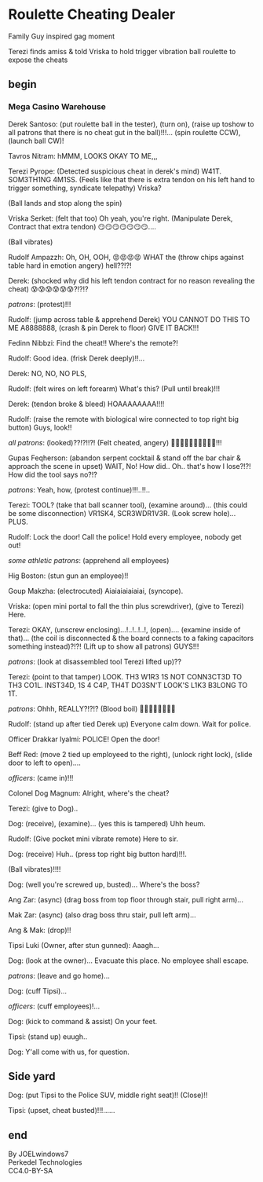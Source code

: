 # Roulette Cheating Dealer

Family Guy inspired gag moment

Terezi finds amiss & told Vriska to hold trigger vibration ball roulette to expose the cheats

## begin

### Mega Casino Warehouse

Derek Santoso: (put roulette ball in the tester), (turn on), (raise up toshow to all patrons that there is no cheat gut in the ball)!!!... (spin roulette CCW), (launch ball CW)!

Tavros Nitram: hMMM, LOOKS OKAY TO ME,,,

Terezi Pyrope: (Detected suspicious cheat in derek's mind) W41T. SOM3TH1NG 4M1SS. (Feels like that there is extra tendon on his left hand to trigger something, syndicate telepathy) Vriska?

(Ball lands and stop along the spin)

Vriska Serket: (felt that too) Oh yeah, you're right. (Manipulate Derek, Contract that extra tendon) 😏😏😏😏😏😏😏....

(Ball vibrates)

Rudolf Ampazzh: Oh, OH, OOH, 😡😡😡😡 WHAT the (throw chips against table hard in emotion angery) hell??!?!

Derek: (shocked why did his left tendon contract for no reason revealing the cheat) 😰😰😰😰😰😰?!?!?

*patrons*: (protest)!!!

Rudolf: (jump across table & apprehend Derek) YOU CANNOT DO THIS TO ME A8888888, (crash & pin Derek to floor) GIVE IT BACK!!!

Fedinn Nibbzi: Find the cheat!! Where's the remote?!

Rudolf: Good idea. (frisk Derek deeply)!!...

Derek: NO, NO, NO PLS,

Rudolf: (felt wires on left forearm) What's this? (Pull until break)!!!

Derek: (tendon broke & bleed) HOAAAAAAAA!!!!

Rudolf: (raise the remote with biological wire connected to top right big button) Guys, look!!

*all patrons*: (looked)??!?!!?! (Felt cheated, angery) 🤬🤬🤬🤬🤬🤬🤬🤬🤬🤬!!!

Gupas Feqherson: (abandon serpent cocktail & stand off the bar chair & approach the scene in upset) WAIT, No! How did.. Oh.. that's how I lose?!?! How did the tool says no?!?

*patrons*: Yeah, how, (protest continue)!!!..!!..

Terezi: TOOL? (take that ball scanner tool), (examine around)... (this could be some disconnection) VR1SK4, SCR3WDR1V3R. (Look screw hole)... PLUS.

Rudolf: Lock the door! Call the police! Hold every employee, nobody get out!

*some athletic patrons*: (apprehend all employees)

Hig Boston: (stun gun an employee)!!

Goup Makzha: (electrocuted) Aiaiaiaiaiaiai, (syncope).

Vriska: (open mini portal to fall the thin plus screwdriver), (give to Terezi) Here.

Terezi: OKAY, (unscrew enclosing)...!..!..!..!, (open).... (examine inside of that)... (the coil is disconnected & the board connects to a faking capacitors something instead)?!?! (Lift up to show all patrons) GUYS!!!

*patrons*: (look at disassembled tool Terezi lifted up)??

Terezi: (point to that tamper) LOOK. TH3 W1R3 1S NOT CONN3CT3D TO TH3 CO1L. INST34D, 1S 4 C4P, TH4T DO3SN'T LOOK'S L1K3 B3LONG TO 1T.

*patrons*: Ohhh, REALLY?!?!? (Blood boil) 🤬🤬🤬🤬🤬🤬🤬🤬

Rudolf: (stand up after tied Derek up) Everyone calm down. Wait for police.

Officer Drakkar Iyalmi: POLICE! Open the door!

Beff Red: (move 2 tied up employeed to the right), (unlock right lock), (slide door to left to open)....

*officers*: (came in)!!!

Colonel Dog Magnum: Alright, where's the cheat?

Terezi: (give to Dog)..

Dog: (receive), (examine)... (yes this is tampered) Uhh heum.

Rudolf: (Give pocket mini vibrate remote) Here to sir.

Dog: (receive) Huh.. (press top right big button hard)!!!.

(Ball vibrates)!!!!

Dog: (well you're screwed up, busted)... Where's the boss?

Ang Zar: (async) (drag boss from top floor through stair, pull right arm)...

Mak Zar: (async) (also drag boss thru stair, pull left arm)...

Ang & Mak: (drop)!!

Tipsi Luki (Owner, after stun gunned): Aaagh...

Dog: (look at the owner)... Evacuate this place. No employee shall escape.

*patrons*: (leave and go home)...

Dog: (cuff Tipsi)...

*officers*: (cuff employees)!...

Dog: (kick to command & assist) On your feet.

Tipsi: (stand up) euugh..

Dog: Y'all come with us, for question.

## Side yard

Dog: (put Tipsi to the Police SUV, middle right seat)!! (Close)!!

Tipsi: (upset, cheat busted)!!!......

## end

By JOELwindows7  
Perkedel Technologies  
CC4.0-BY-SA